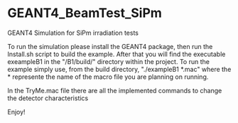 # GEANT4_BeamTest_SiPm
GEANT4 Simulation for SiPm irradiation tests

To run the simulation please install the GEANT4 package, then run the Install.sh script to build the example.
After that you will find the executable exeampleB1 in the "/B1/build/" directory within the project.
To run the example simply use, from the build directory, "./exampleB1 *.mac" where the * represente the name of the macro file you are planning on running.

In the TryMe.mac file there are all the implemented commands to change the detector characteristics

Enjoy!
